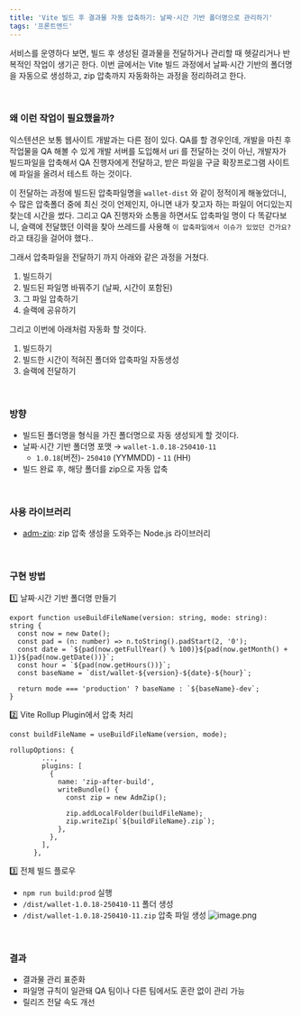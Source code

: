 ```yaml
---
title: 'Vite 빌드 후 결과물 자동 압축하기: 날짜·시간 기반 폴더명으로 관리하기'
tags: '프론트엔드'
---
```



서비스를 운영하다 보면, 빌드 후 생성된 결과물을 전달하거나 관리할 때 헷갈리거나 반복적인 작업이 생기곤 한다. 이번 글에서는 Vite 빌드 과정에서 날짜·시간 기반의 폴더명을 자동으로 생성하고, zip 압축까지 자동화하는 과정을 정리하려고 한다.

<br/>

### **왜 이런 작업이 필요했을까?**

익스텐션은 보통 웹사이트 개발과는 다른 점이 있다. QA를 할 경우인데, 개발을 마친 후 작업물을 QA 해볼 수 있게 개발 서버를 도입해서 uri 를 전달하는 것이 아닌,
개발자가 빌드파일을 압축해서 QA 진행자에게 전달하고, 받은 파일을 구글 확장프로그램 사이트에 파일을 올려서 테스트 하는 것이다.

이 전달하는 과정에 빌드된 압축파일명을 `wallet-dist` 와 같이 정적이게 해놓았더니, 수 많은 압축폴더 중에 최신 것이 언제인지, 아니면 내가 찾고자 하는 파일이 어디있는지 찾는데 시간을 썼다.
그리고 QA 진행자와 소통을 하면서도 압축파일 명이 다 똑같다보니, 슬랙에 전달했던 이력을 찾아 쓰레드를 사용해 `이 압축파일에서 이슈가 있었던 건가요?`라고 태깅을 걸어야 했다..

그래서 압축파일을 전달하기 까지 아래와 같은 과정을 거쳤다.
1. 빌드하기
2. 빌드된 파일명 바꿔주기 (날짜, 시간이 포함된)
3. 그 파일 압축하기
4. 슬랙에 공유하기

그리고 이번에 아래처럼 자동화 할 것이다.
1. 빌드하기
2. 빌드한 시간이 적혀진 폴더와 압축파일 자동생성
3. 슬랙에 전달하기

<br/>

### **방향**

- 빌드된 폴더명을 형식을 가진 폴더명으로 자동 생성되게 할 것이다.
- 날짜·시간 기반 폴더명 포맷 → `wallet-1.0.18-250410-11`
  - `1.0.18`(버전)- `250410` (YYMMDD) - `11` (HH)
- 빌드 완료 후, 해당 폴더를 zip으로 자동 압축

<br/>


### **사용 라이브러리**

- [adm-zip](https://www.npmjs.com/package/adm-zip): zip 압축 생성을 도와주는 Node.js 라이브러리

<br/>


### **구현 방법**

1️⃣ 날짜·시간 기반 폴더명 만들기

```tsx
export function useBuildFileName(version: string, mode: string): string {
  const now = new Date();
  const pad = (n: number) => n.toString().padStart(2, '0');
  const date = `${pad(now.getFullYear() % 100)}${pad(now.getMonth() + 1)}${pad(now.getDate())}`;
  const hour = `${pad(now.getHours())}`;
  const baseName = `dist/wallet-${version}-${date}-${hour}`;

  return mode === 'production' ? baseName : `${baseName}-dev`;
}
```

2️⃣ Vite Rollup Plugin에서 압축 처리

```tsx
const buildFileName = useBuildFileName(version, mode);

rollupOptions: {
        ...,
        plugins: [
          {
            name: 'zip-after-build',
            writeBundle() {
              const zip = new AdmZip();

              zip.addLocalFolder(buildFileName);
              zip.writeZip(`${buildFileName}.zip`);
            },
          },
        ],
      },
```

3️⃣ 전체 빌드 플로우

- `npm run build:prod` 실행
- `/dist/wallet-1.0.18-250410-11` 폴더 생성
- `/dist/wallet-1.0.18-250410-11.zip` 압축 파일 생성
  ![image.png](/assets/2025-04-10-vite-build-zip-automation/image.png)

<br/>

### **결과**

- 결과물 관리 표준화
- 파일명 규칙이 일관돼 QA 팀이나 다른 팀에서도 혼란 없이 관리 가능
- 릴리즈 전달 속도 개선


<br/>
